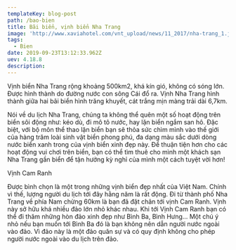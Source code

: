```yaml
---
templateKey: blog-post
path: /bao-bien
title: Bãi biển, vịnh biển Nha Trang
image: 'http://www.xaviahotel.com/vnt_upload/news/11_2017/nha-trang_1.jpg' 
tags:
  - Bien
date: 2019-09-23T13:12:33.962Z
uev: 4.18.8
description: 
---
```


Vịnh biển Nha Trang rộng khoảng 500km2, khá kín gió, không có sóng lớn. Được hình thành do đường nước con sông Cái đổ ra. Vịnh Nha Trang hình thành giữa hai bãi biển hình trăng khuyết, cát trắng mịn màng trải dài 6,7km.


Nói về du lịch Nha Trang, chúng ta không thể quên một số hoạt động trên biển sôi động như: kéo dù, đi mô tô nước, hay lặn biển ngắm san hô. Đặc biệt, với bộ môn thể thao lặn biển bạn sẽ thỏa sức chìm mình vào thế giới của hàng trăm loài sinh vật biển phong phú, đa dạng màu sắc dưới dòng nước biển xanh trong của vịnh biển xinh đẹp này. Để thuận tiện hơn cho các hoạt động vui chơi trên biển, bạn có thể tìm thuê cho mình một khách sạn Nha Trang gần biển để tận hưởng kỳ nghỉ của mình một cách tuyệt vời hơn!

Vịnh Cam Ranh

Được bình chọn là một trong những vịnh biển đẹp nhất của Việt Nam. Chính vì thế, lượng người du lịch tới đây hằng năm là rất động. Đi từ thành phố Nha Trang về phía Nam chừng 60km là bạn đã đặt chân tới vịnh Cam Ranh. Vịnh này sở hữu khá nhiều đảo lớn nhỏ khác nhau. Khi tới Vịnh Cam Ranh bạn có thể đi thăm những hòn đảo xinh đẹp như Bình Ba, Bình Hưng… Một chú ý nhỏ nếu bạn muốn tới Bình Ba đó là bạn không nên dẫn người nước ngoài vào đảo. Vì đảo này là một đảo quân sự và có quy định không cho phép người nước ngoài vào du lịch trên đảo.